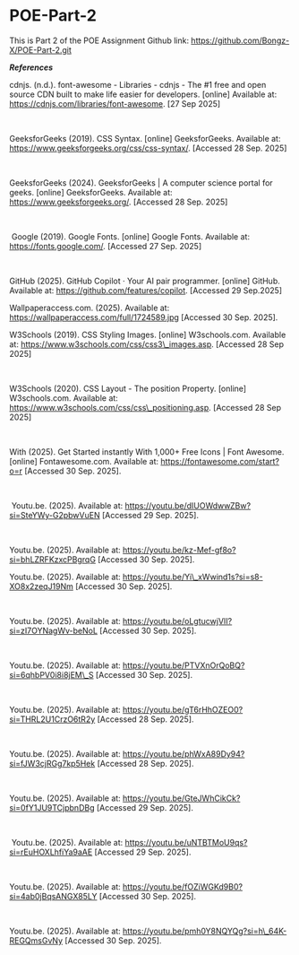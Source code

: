 # POE-Part-2
This is Part 2 of the POE Assignment
 Github link: https://github.com/Bongz-X/POE-Part-2.git


***References*** 



cdnjs. (n.d.). font-awesome - Libraries - cdnjs - The #1 free and open source CDN built to make life easier for developers. \[online] Available at: https://cdnjs.com/libraries/font-awesome. \[27 Sep 2025] 



&nbsp;



GeeksforGeeks (2019). CSS Syntax. \[online] GeeksforGeeks. Available at: https://www.geeksforgeeks.org/css/css-syntax/. \[Accessed 28 Sep. 2025] 



&nbsp;



GeeksforGeeks (2024). GeeksforGeeks | A computer science portal for geeks. \[online] GeeksforGeeks. Available at: https://www.geeksforgeeks.org/. \[Accessed 28 Sep. 2025] 



&nbsp;



‌ Google (2019). Google Fonts. \[online] Google Fonts. Available at: https://fonts.google.com/. \[Accessed 27 Sep. 2025] 



&nbsp;



GitHub (2025). GitHub Copilot · Your AI pair programmer. \[online] GitHub. Available at: https://github.com/features/copilot. \[Accessed 29 Sep.2025] 



Wallpaperaccess.com. (2025). Available at: https://wallpaperaccess.com/full/1724589.jpg \[Accessed 30 Sep. 2025]. 



W3Schools (2019). CSS Styling Images. \[online] W3schools.com. Available at: https://www.w3schools.com/css/css3\_images.asp. \[Accessed 28 Sep 2025] 



&nbsp;



W3Schools (2020). CSS Layout - The position Property. \[online] W3schools.com. Available at: https://www.w3schools.com/css/css\_positioning.asp. \[Accessed 28 Sep 2025] 



&nbsp;



With (2025). Get Started instantly With 1,000+ Free Icons | Font Awesome. \[online] Fontawesome.com. Available at: https://fontawesome.com/start?o=r \[Accessed 30 Sep. 2025]. 



&nbsp;



‌ Youtu.be. (2025). Available at: https://youtu.be/dIUOWdwwZBw?si=SteYWy-G2pbwVuEN \[Accessed 29 Sep. 2025]. 



&nbsp;



Youtu.be. (2025). Available at: https://youtu.be/kz-Mef-gf8o?si=bhLZRFKzxcPBgrqG \[Accessed 30 Sep. 2025]. 



Youtu.be. (2025). Available at: https://youtu.be/Yi\_xWwind1s?si=s8-XO8x2zeqJ19Nm \[Accessed 30 Sep. 2025]. 



&nbsp;



Youtu.be. (2025). Available at: https://youtu.be/oLgtucwjVII?si=zI7OYNagWv-beNoL \[Accessed 30 Sep. 2025]. 



&nbsp;



Youtu.be. (2025). Available at: https://youtu.be/PTVXnOrQoBQ?si=6qhbPV0i8i8jEM\_S \[Accessed 30 Sep. 2025]. 



&nbsp;



Youtu.be. (2025). Available at: https://youtu.be/gT6rHhOZEO0?si=THRL2U1CrzO6tR2y \[Accessed 28 Sep. 2025]. 



&nbsp;



Youtu.be. (2025). Available at: https://youtu.be/phWxA89Dy94?si=fJW3cjRGg7kp5Hek \[Accessed 28 Sep. 2025]. 



&nbsp;



Youtu.be. (2025). Available at: https://youtu.be/GteJWhCikCk?si=0fY1JU9TCjpbnDBg \[Accessed 29 Sep. 2025]. 



&nbsp;



‌ Youtu.be. (2025). Available at: https://youtu.be/uNTBTMoU9qs?si=rEuHOXLhfiYa9aAE \[Accessed 29 Sep. 2025]. 



&nbsp;



Youtu.be. (2025). Available at: https://youtu.be/fOZiWGKd9B0?si=4ab0jBqsANGX85LY \[Accessed 30 Sep. 2025]. 



&nbsp;



Youtu.be. (2025). Available at: https://youtu.be/pmh0Y8NQYQg?si=h\_64K-REGQmsGvNy \[Accessed 30 Sep. 2025]. 

